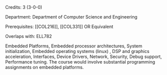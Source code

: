 Credits: 3 (3-0-0)

Department: Department of Computer Science and Engineering

Prerequisites: [[COL216]], [[COL331]] OR Equivalent

Overlaps with: ELL782

Embedded Platforms, Embedded processor architectures, System initialization, Embedded operating systems (linux) , DSP and graphics acceleration, Interfaces, Device Drivers, Network, Security, Debug support, Performance tuning. The course would involve substantial programming assignments on embedded platforms.